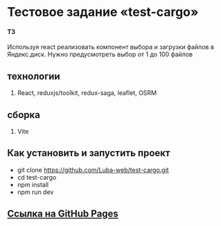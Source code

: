 # Тестовое задание «test-cargo»

#### ТЗ

Используя react реализовать компонент выбора и загрузки файлов в Яндекс.диск.
Нужно предусмотреть выбор от 1 до 100 файлов

## технологии

1. React, reduxjs/toolkit, redux-saga, leaflet, OSRM

## сборка

1. Vite

## Как установить и запустить проект

- git clone https://github.com/Luba-web/test-cargo.git
- cd test-cargo
- npm install
- npm run dev

## [Ссылка на GitHub Pages](https://luba-web.github.io/test-cargo/)
